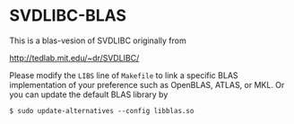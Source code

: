 SVDLIBC-BLAS
============

This is a blas-vesion of SVDLIBC originally from

  http://tedlab.mit.edu/~dr/SVDLIBC/

Please modify the `LIBS` line of `Makefile` to link a
specific BLAS implementation of your preference such as
OpenBLAS, ATLAS, or MKL. Or you can update the default BLAS
library by

```bash:Debian/Ubuntu
$ sudo update-alternatives --config libblas.so
```
